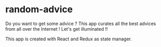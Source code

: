 # random-advice

Do you want to get some advice ? This app curates all the best advices from all over the Internet !
Let's get illuminated !!

This app is created with React and Redux as state manager.
